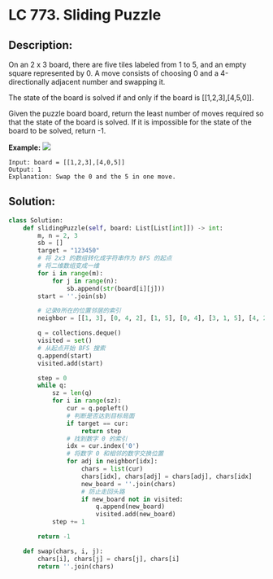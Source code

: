 # LC 773. Sliding Puzzle

## Description:
On an 2 x 3 board, there are five tiles labeled from 1 to 5, and an empty square represented by 0. A move consists of choosing 0 and a 4-directionally adjacent number and swapping it.

The state of the board is solved if and only if the board is [[1,2,3],[4,5,0]].

Given the puzzle board board, return the least number of moves required so that the state of the board is solved. If it is impossible for the state of the board to be solved, return -1.

__Example:__
<img src = "https://assets.leetcode.com/uploads/2021/06/29/slide1-grid.jpg">

```
Input: board = [[1,2,3],[4,0,5]]
Output: 1
Explanation: Swap the 0 and the 5 in one move.
```

## Solution:
```python
class Solution:
    def slidingPuzzle(self, board: List[List[int]]) -> int:
        m, n = 2, 3
        sb = []
        target = "123450"
        # 将 2x3 的数组转化成字符串作为 BFS 的起点
        # 将二维数组变成一维
        for i in range(m):
            for j in range(n):
                sb.append(str(board[i][j]))
        start = ''.join(sb)

        # 记录0所在的位置邻居的索引
        neighbor = [[1, 3], [0, 4, 2], [1, 5], [0, 4], [3, 1, 5], [4, 2]]

        q = collections.deque()
        visited = set()
        # 从起点开始 BFS 搜索
        q.append(start)
        visited.add(start)

        step = 0
        while q:
            sz = len(q)
            for i in range(sz):
                cur = q.popleft()
                # 判断是否达到目标局面
                if target == cur:
                    return step
                # 找到数字 0 的索引
                idx = cur.index('0')
                # 将数字 0 和相邻的数字交换位置
                for adj in neighbor[idx]:
                    chars = list(cur)
                    chars[idx], chars[adj] = chars[adj], chars[idx]
                    new_board = ''.join(chars)
                    # 防止走回头路
                    if new_board not in visited:
                        q.append(new_board)
                        visited.add(new_board)
            step += 1

        return -1

    def swap(chars, i, j):
        chars[i], chars[j] = chars[j], chars[i]
        return ''.join(chars)
```